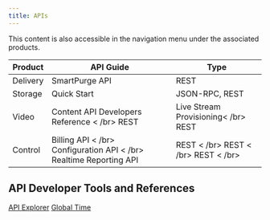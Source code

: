 ```yaml
---
title: APIs
---
```

This content is also accessible in the navigation menu under the associated products.

|Product|API Guide|Type|
|---|---|---|
|Delivery|SmartPurge API|REST|
|Storage|Quick Start|JSON-RPC, REST|
|Video	|Content API Developers Reference < /br> REST |Live Stream Provisioning< /br> REST|
|Control	|Billing API < /br> Configuration API < /br> Realtime Reporting API | REST < /br> REST < /br> REST < /br>|

## API Developer Tools and References
[API Explorer](https://support.limelight.com/public/explorer/llnw-api-explorer.html)
[Global Time](/delivery/control/support_tools/global_time)
